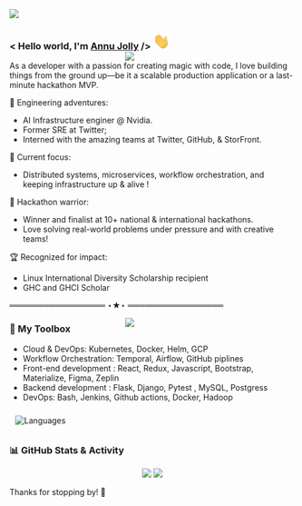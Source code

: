 <!-- Profile Views Counter -->
![](https://komarev.com/ghpvc/?username=annu12340&color=blue)

<h3> < Hello world, I'm <a href="https://annujolly.netlify/" target="_blank"> Annu Jolly</a> /> <img src="https://raw.githubusercontent.com/ABSphreak/ABSphreak/master/gifs/Hi.gif" width="30px"><img  align='right' src="https://user-images.githubusercontent.com/43414928/113603231-5101d200-9661-11eb-9dcf-93d0401a7287.png" width="300px"> </h3>
<p>
            
As a developer with a passion for creating magic with code,  I love building things from the ground up—be it a scalable production application or a last-minute hackathon MVP.

🏢 Engineering adventures: 
- AI Infrastructure enginer @ Nvidia. 
- Former SRE at Twitter;
- Interned with the amazing teams at Twitter, GitHub, & StorFront.

🔭 Current focus: 
- Distributed systems, microservices, workflow orchestration, and keeping infrastructure up & alive !

🥇 Hackathon warrior:  
- Winner and finalist at 10+ national & international hackathons.
- Love solving real-world problems under pressure and with creative teams!

🏆 Recognized for impact:
- Linux International Diversity Scholarship recipient
- GHC and GHCI Scholar
  

═════════════════ ⋆★⋆ ═════════════════


<img  align='right' src="https://user-images.githubusercontent.com/43414928/212058957-d41e56ae-11ea-4cea-8e2c-ffda67a592a7.png" width="300px"/>

### 🧰 My Toolbox
* Cloud & DevOps: Kubernetes, Docker, Helm, GCP
* Workflow Orchestration: Temporal, Airflow, GitHub piplines
* Front-end development :  React, Redux, Javascript, Bootstrap, Materialize, Figma, Zeplin
* Backend development : Flask, Django, Pytest , MySQL, Postgress
* DevOps: Bash, Jenkins, Github actions, Docker, Hadoop

<img style="margin: 10px" src="https://skillicons.dev/icons?i=kubernetes,flask,django,html,css,js,py,c,sass,bash,cpp,mysql,bootstrap,tailwindcss,react,nextjs,aws,gcp,jquery,bash,vscode,pycharm,figma,git,azure,npm,postman,aws,grafana,heroku,vercel,netlify,go,redis,vim,docker,windows,linux,ubuntu&perline=16" alt="Languages" />

### 📊 GitHub Stats & Activity
<p align="center">
  <img src="https://github-readme-stats.vercel.app/api?username=annu12340&show_icons=true&theme=radical&hide_border=true" width="400"/>
  <img src="https://github-readme-streak-stats.herokuapp.com/?user=annu12340&theme=radical&hide_border=true" width="400"/>
</p>


Thanks for stopping by! 🚀
